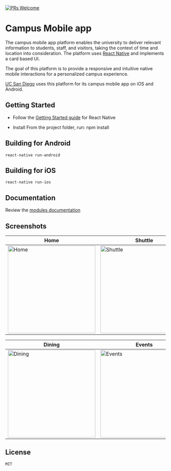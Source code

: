 [![PRs Welcome](https://img.shields.io/badge/PRs-welcome-brightgreen.svg?style=flat-square)](http://makeapullrequest.com)
# Campus Mobile app

The campus mobile app platform enables the university to deliver relevant information to students, staff, and visitors, taking the context of time and location into consideration. The platform uses [React Native](https://facebook.github.io/react-native/) and implements a card based UI.

The goal of this platform is to provide a responsive and intuitive native mobile interactions for a personalized campus experience.

[UC San Diego](https://mobile.ucsd.edu/) uses this platform for its campus mobile app on iOS and Android.

## Getting Started

- Follow the [Getting Started guide](https://facebook.github.io/react-native/docs/getting-started.html) for React Native

- Install From the project folder, run:
	npm install

## Building for Android

	react-native run-android

## Building for iOS

	react-native run-ios

## Documentation

Review the [modules documentation](https://htmlpreview.github.io/?https://raw.githubusercontent.com/UCSD/campus-mobile/dev/docs/index.html)

## Screenshots

| Home | Shuttle | Map |
|------|---------|-----|
| <img src="https://github.com/UCSD/campus-mobile/blob/screenshots/screenshots/v5.0/ios/weather_card.png?raw=true" width="275" alt="Home" title="Home" /> | <img src="https://github.com/UCSD/campus-mobile/blob/screenshots/screenshots/v5.0/ios/shuttle_detail.png?raw=true" width="275" alt="Shuttle" title="Shuttle" /> | <img src="https://github.com/UCSD/campus-mobile/blob/screenshots/screenshots/v5.0/ios/map.png?raw=true" width="275" alt="Map" title="Map" /> |

| Dining | Events | News |
|--------|--------|------|
| <img src="https://github.com/UCSD/campus-mobile/blob/screenshots/screenshots/v5.0/ios/dining_detail.png?raw=true" width="275" alt="Dining" title="Dining" /> | <img src="https://github.com/UCSD/campus-mobile/blob/screenshots/screenshots/v5.0/ios/events_card.png?raw=true" width="275" alt="Events" title="Events" /> | <img src="https://github.com/UCSD/campus-mobile/blob/screenshots/screenshots/v5.0/ios/news_card.png?raw=true" width="275" alt="News" title="News" /> |


## License

	MIT
